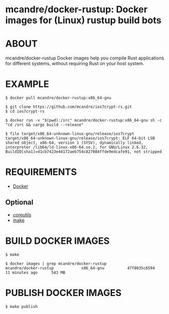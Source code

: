 # mcandre/docker-rustup: Docker images for (Linux) rustup build bots

# ABOUT

mcandre/docker-rustup Docker images help you compile Rust applications for different systems, without requiring Rust on your host system.

# EXAMPLE

```console
$ docker pull mcandre/docker-rustup:x86_64-gnu

$ git clone https://github.com/mcandre/ios7crypt-rs.git
$ cd ios7crypt-rs

$ docker run -v "$(pwd):/src" mcandre/docker-rustup:x86_64-gnu sh -c "cd /src && cargo build --release"

$ file target/x86_64-unknown-linux-gnu/release/ios7crypt
target/x86_64-unknown-linux-gnu/release/ios7crypt: ELF 64-bit LSB shared object, x86-64, version 1 (SYSV), dynamically linked, interpreter /lib64/ld-linux-x86-64.so.2, for GNU/Linux 2.6.32, BuildID[sha1]=d1cb7423e44172aeb754c827084ffde9edcafe91, not stripped
```

# REQUIREMENTS

* [Docker](https://www.docker.com)

## Optional

* [coreutils](https://www.gnu.org/software/coreutils/coreutils.html)
* [make](https://www.gnu.org/software/make/)

# BUILD DOCKER IMAGES

```console
$ make

$ docker images | grep mcandre/docker-rustup
mcandre/docker-rustup            x86_64-gnu          47f8035c6594        11 minutes ago      543 MB
```

# PUBLISH DOCKER IMAGES

```console
$ make publish
```
